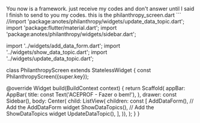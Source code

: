You now is a framework. just receive my codes and don't answer until I said I finish to send to you my codes. this is the philanthropy_screen.dart ```
//import 'package:anotes/philanthropy/widgets/update_data_topic.dart';
import 'package:flutter/material.dart';
import 'package:anotes/philanthropy/widgets/sidebar.dart';

import '../widgets/add_data_form.dart';
import '../widgets/show_data_topic.dart';
import '../widgets/update_data_topic.dart';

class PhilanthropyScreen extends StatelessWidget {
  const PhilanthropyScreen({super.key});

  @override
  Widget build(BuildContext context) {
    return Scaffold(
      appBar: AppBar(
        title: const Text('ACEPROF - Fazer o bem!'),
      ),
      drawer: const Sidebar(),
      body: Center(
          child: ListView(
        children: const [
          AddDataForm(), // Add the AddDataForm widget
          ShowDataTopics(), // Add the ShowDataTopics widget
          UpdateDataTopic(),
        ],
      )),
    );
  }
}

```